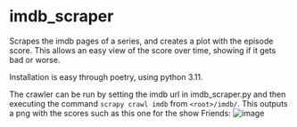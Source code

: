 # imdb_scraper
Scrapes the imdb pages of a series, and creates a plot with the episode score. This allows an easy view of the score over time, showing if it gets bad or worse.

Installation is easy through poetry, using python 3.11.

The crawler can be run by setting the imdb url in imdb_scraper.py and then executing the command `scrapy crawl imdb` from `<root>/imdb/`. This outputs a png with the scores such as this one for the show Friends: ![image](https://user-images.githubusercontent.com/9988640/214955093-4038b1d4-ca90-4433-865a-649476779836.png)
